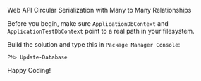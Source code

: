 Web API Circular Serialization with Many to Many Relationships

Before you begin, make sure `ApplicationDbContext` and `ApplicationTestDbContext` point to a real path in your filesystem.

Build the solution and type this in `Package Manager Console`:

    PM> Update-Database

Happy Coding!

